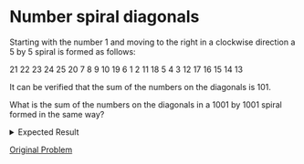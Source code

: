 # Number spiral diagonals

Starting with the number 1 and moving to the right in a clockwise direction a 5 by 5 spiral is formed as follows:

21 22 23 24 25
20  7  8  9 10
19  6  1  2 11
18  5  4  3 12
17 16 15 14 13

It can be verified that the sum of the numbers on the diagonals is 101.

What is the sum of the numbers on the diagonals in a 1001 by 1001 spiral formed in the same way?

<details> 
<summary>Expected Result</summary>
```
669171001
```
</details>

[Original Problem](https://projecteuler.net/problem=28)
